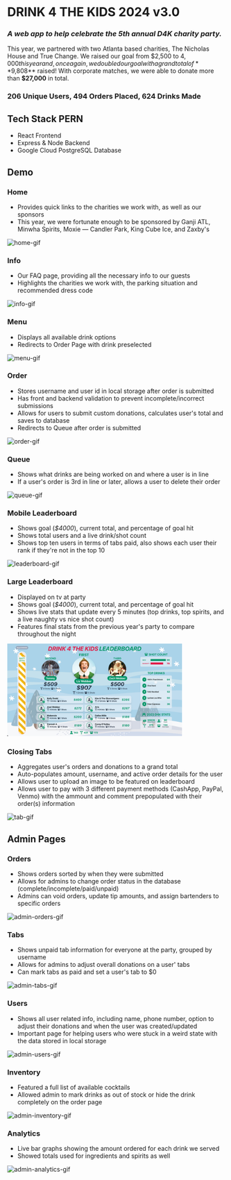 # DRINK 4 THE KIDS 2024 v3.0
### *A web app to help celebrate the 5th annual D4K charity party.*<br>

This year, we partnered with two Atlanta based charities, The Nicholas House and True Change. We raised our goal from $2,500 to $4,000 this year and, once again, we doubled our goal with a grand total of **$9,808** raised! With corporate matches, we were able to donate more than **$27,000** in total.

### **206 Unique Users, 494 Orders Placed, 624 Drinks Made**

## Tech Stack PERN
- React Frontend
- Express & Node Backend
- Google Cloud PostgreSQL Database

## Demo

### Home
- Provides quick links to the charities we work with, as well as our sponsors
- This year, we were fortunate enough to be sponsored by Ganji ATL, Minwha Spirits, Moxie — Candler Park, King Cube Ice, and Zaxby's

<img src ="readme-stuff/2024/home.gif" alt="home-gif" width="30%" />

### Info
- Our FAQ page, providing all the necessary info to our guests
- Highlights the charities we work with, the parking situation and recommended dress code

<img src ="readme-stuff/2024/info.gif" alt="info-gif" width="30%" />

### Menu
- Displays all available drink options
- Redirects to Order Page with drink preselected

<img src ="readme-stuff/2024/menu.gif" alt="menu-gif" width="30%" />

### Order
- Stores username and user id in local storage after order is submitted
- Has front and backend validation to prevent incomplete/incorrect submissions
- Allows for users to submit custom donations, calculates user's total and saves to database
- Redirects to Queue after order is submitted

<img src ="readme-stuff/2024/order.gif" alt="order-gif" width="30%" />


### Queue
- Shows what drinks are being worked on and where a user is in line
- If a user's order is 3rd in line or later, allows a user to delete their order

<img src ="readme-stuff/2024/queue.gif" alt="queue-gif" width="30%" />

### Mobile Leaderboard
- Shows goal (*$4000*), current total, and percentage of goal hit
- Shows total users and a live drink/shot count
- Shows top ten users in terms of tabs paid, also shows each user their rank if they're not in the top 10

<img src ="readme-stuff/2024/leaderboard.gif" alt="leaderboard-gif" width="30%" />

### Large Leaderboard
- Displayed on tv at party
- Shows goal (*$4000*), current total, and percentage of goal hit
- Shows live stats that update every 5 minutes (top drinks, top spirits, and a live naughty vs nice shot count)
- Features final stats from the previous year's party to compare throughout the night

<img src ="readme-stuff/2024/jumbotron.png" alt="jumbotron-png" width="80%" />

### Closing Tabs
- Aggregates user's orders and donations to a grand total
- Auto-populates amount, username, and active order details for the user 
- Allows user to upload an image to be featured on leaderboard
- Allows user to pay with 3 different payment methods (CashApp, PayPal, Venmo) with the ammount and comment prepopulated with their order(s) information

<img src ="readme-stuff/2024/tab.gif" alt="tab-gif" width="30%" />

## Admin Pages

### Orders
- Shows orders sorted by when they were submitted
- Allows for admins to change order status in the database (complete/incomplete/paid/unpaid)
- Admins can void orders, update tip amounts, and assign bartenders to specific orders

<img src ="readme-stuff/2024/admin_orders.gif" alt="admin-orders-gif" width="80%" />


### Tabs
- Shows unpaid tab information for everyone at the party, grouped by username
- Allows for admins to adjust overall donations on a user' tabs
- Can mark tabs as paid and set a user's tab to $0

<img src ="readme-stuff/2024/admin_tabs.gif" alt="admin-tabs-gif" width="80%" />

### Users
- Shows all user related info, including name, phone number, option to adjust their donations and when the user was created/updated
- Important page for helping users who were stuck in a weird state with the data stored in local storage

<img src ="readme-stuff/2024/admin_users.gif" alt="admin-users-gif" width="80%" />

### Inventory
- Featured a full list of available cocktails
- Allowed admin to mark drinks as out of stock or hide the drink completely on the order page

<img src ="readme-stuff/2024/admin_inventory.gif" alt="admin-inventory-gif" width="80%" />

### Analytics 
- Live bar graphs showing the amount ordered for each drink we served
- Showed totals used for ingredients and spirits as well
 
<img src ="readme-stuff/2024/admin_analytics.gif" alt="admin-analytics-gif" width="80%" />
